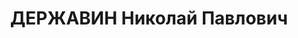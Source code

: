 ---
title: ДЕРЖАВИН Николай Павлович
description: "Род. в 1895, Казанская губ., русский. Проживал: Красноярский кр., Артемовский\
  \ р-н, пос. Ольховка. Бухгалтер центрального золотоизвлекательного завода «Американская\
  \ фабрика» комбината «Минусазолото», в прошлом белый офицер. \n  Арестован 10.10.1936.\
  \ Обв. по ст.58-10, 58-11 УК РСФСР. Приговор: ВК ВС СССР, 19.04.1937 – ВМН. Расстрелян\
  \ 22.07.1937. \n  Реабилитирован ВК ВС СССР 13.10.1956"
---